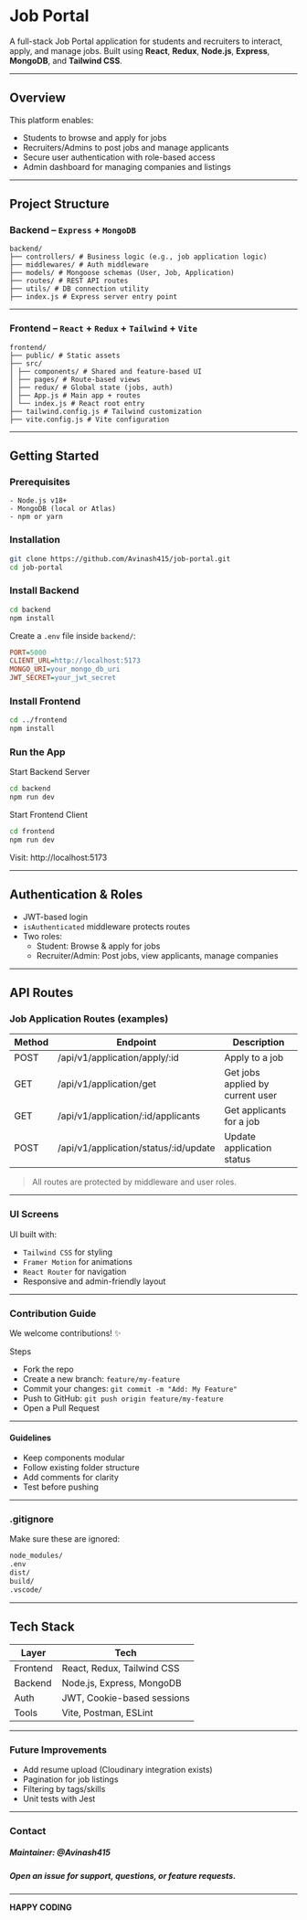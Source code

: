 # Job Portal

A full-stack Job Portal application for students and recruiters to interact, apply, and manage jobs. Built using **React**, **Redux**, **Node.js**, **Express**, **MongoDB**, and **Tailwind CSS**.

---

## Overview

This platform enables:

- Students to browse and apply for jobs
- Recruiters/Admins to post jobs and manage applicants
- Secure user authentication with role-based access
- Admin dashboard for managing companies and listings

---

## Project Structure

### Backend – `Express` + `MongoDB`
```
backend/
├── controllers/ # Business logic (e.g., job application logic)
├── middlewares/ # Auth middleware
├── models/ # Mongoose schemas (User, Job, Application)
├── routes/ # REST API routes
├── utils/ # DB connection utility
├── index.js # Express server entry point
```
---
### Frontend – `React` + `Redux` + `Tailwind` + `Vite`
```
frontend/
├── public/ # Static assets
├── src/
│ ├── components/ # Shared and feature-based UI
│ ├── pages/ # Route-based views
│ ├── redux/ # Global state (jobs, auth)
│ ├── App.js # Main app + routes
│ └── index.js # React root entry
├── tailwind.config.js # Tailwind customization
├── vite.config.js # Vite configuration
```
---

## Getting Started

### Prerequisites
```
- Node.js v18+
- MongoDB (local or Atlas)
- npm or yarn
```
### Installation

```bash
git clone https://github.com/Avinash415/job-portal.git
cd job-portal
```
### Install Backend
```bash
cd backend
npm install
```
Create a `.env` file inside `backend/`:

```ini
PORT=5000
CLIENT_URL=http://localhost:5173
MONGO_URI=your_mongo_db_uri
JWT_SECRET=your_jwt_secret
```
### Install Frontend
```bash
cd ../frontend
npm install
```
### Run the App
Start Backend Server
```bash
cd backend
npm run dev
```
Start Frontend Client
```bash
cd frontend
npm run dev
```
Visit: http://localhost:5173

---
## Authentication & Roles
* JWT-based login
* `isAuthenticated` middleware protects routes
* Two roles:
  - Student: Browse & apply for jobs
  - Recruiter/Admin: Post jobs, view applicants, manage companies

---

## API Routes
### Job Application Routes (examples)
| Method	| Endpoint	 | Description| 
|-----------|------------|------------|
|POST	| /api/v1/application/apply/:id	 | Apply to a job |
|GET	| /api/v1/application/get	| Get jobs applied by current user |
|GET	| /api/v1/application/:id/applicants	| Get applicants for a job |
|POST	| /api/v1/application/status/:id/update	| Update application status |


> All routes are protected by middleware and user roles.
---
### UI Screens
UI built with:

* `Tailwind CSS` for styling
* `Framer Motion` for animations
* `React Router` for navigation
* Responsive and admin-friendly layout
---
### Contribution Guide
We welcome contributions! ✨

Steps
* Fork the repo
* Create a new branch: `feature/my-feature`
* Commit your changes: `git commit -m "Add: My Feature"`
* Push to GitHub: `git push origin feature/my-feature`
* Open a Pull Request
---
#### Guidelines
* Keep components modular
* Follow existing folder structure
* Add comments for clarity
* Test before pushing

---
### .gitignore
Make sure these are ignored:

```bash
node_modules/
.env
dist/
build/
.vscode/
```
---
## Tech Stack
|Layer	| Tech |
|-------|------|
|Frontend |	React, Redux, Tailwind CSS|
|Backend	| Node.js, Express, MongoDB |
|Auth	| JWT, Cookie-based sessions |
|Tools	| Vite, Postman, ESLint|

---
### Future Improvements
* Add resume upload (Cloudinary integration exists)
* Pagination for job listings
* Filtering by tags/skills
* Unit tests with Jest
---

### Contact
##### Maintainer: @Avinash415
##### Open an issue for support, questions, or feature requests.
---
**HAPPY CODING**
